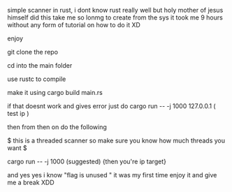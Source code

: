 simple scanner in rust, i dont know rust really well but holy mother of jesus himself did this take me so lonmg to create from the sys it took me 9 hours without any form of tutorial on how to do it XD

enjoy 

git clone the repo 

cd into the main folder 

use rustc to compile 

make it using cargo build main.rs 

if that doesnt work and gives error just do cargo run -- -j 1000 127.0.0.1 ( test ip ) 

then from then on do the following 

$ this is a threaded scanner so make sure you know how much threads you want $

cargo run -- -j 1000 (suggested) {then you're ip target}

and yes yes i know "flag is unused " it was my first time enjoy it and give me a break XDD
